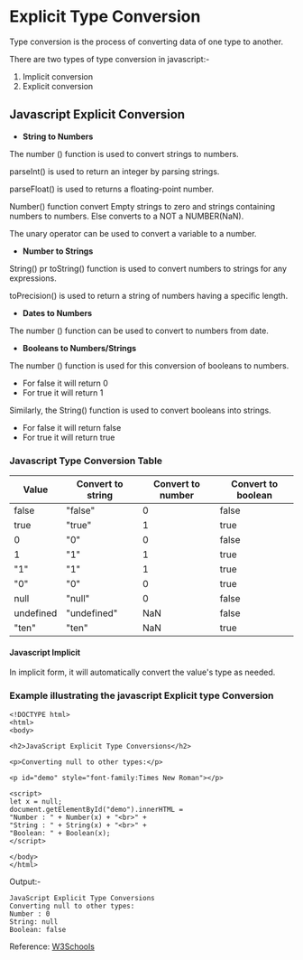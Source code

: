 # Explicit Type Conversion

Type conversion is the process of converting data of one type to another.

There are two types of type conversion in javascript:-
1. Implicit conversion 
2. Explicit conversion

## Javascript Explicit Conversion

- **String to Numbers**

The number () function is used to convert strings to numbers.

parseInt() is used to return an integer by parsing strings.

parseFloat() is used to returns a floating-point number.

Number() function convert Empty strings to zero and strings containing numbers to numbers.
Else converts to a NOT a NUMBER(NaN).

The unary operator can be used to convert a variable to a number.

- **Number to Strings**

String() pr toString() function is used to convert numbers to strings for any expressions.

toPrecision() is used to return a string of numbers having a specific length.

- **Dates to Numbers**

The number () function can be used to convert to numbers from date.

- **Booleans to Numbers/Strings**

The number () function is used for this conversion of booleans to numbers.
- For false it will return 0
- For true it will return 1

Similarly, the String() function is used to convert booleans into strings.
- For false it will return false
- For true it will return true

### Javascript Type Conversion Table

| Value | Convert to string | Convert to number | Convert to boolean |
|-----------|-------------------|-------------------|--------------------|
| false | "false" | 0 | false |
| true | "true" | 1 | true |
| 0 | "0" | 0 | false |
| 1 | "1" | 1 | true |
| "1" | "1" | 1 | true |
| "0" | "0" | 0 | true |
| null | "null" | 0 | false |
| undefined | "undefined" | NaN | false |
| "ten" | "ten" | NaN | true |

#### Javascript Implicit 

In implicit form, it will automatically convert the value's type as needed.

### Example illustrating the javascript Explicit type Conversion

```
<!DOCTYPE html>
<html>
<body>

<h2>JavaScript Explicit Type Conversions</h2>

<p>Converting null to other types:</p>

<p id="demo" style="font-family:Times New Roman"></p>

<script>
let x = null;
document.getElementById("demo").innerHTML =
"Number : " + Number(x) + "<br>" +
"String : " + String(x) + "<br>" +
"Boolean: " + Boolean(x);
</script>

</body>
</html>
```

Output:-
```
JavaScript Explicit Type Conversions
Converting null to other types:
Number : 0
String: null
Boolean: false
 ```

Reference: [W3Schools](https://www.w3schools.com/js/js_type_conversion.asp)
